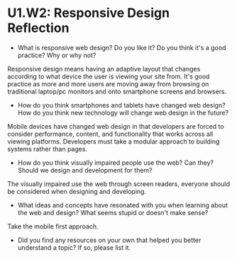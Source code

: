 # U1.W2: Responsive Design Reflection

* What is responsive web design? Do you like it?  Do you think it's a good practice? Why or why not?

Responsive design means having an adaptive layout that changes according to what device the user is viewing your site from. It's good practice as more and more users are moving away from browsing on traditional laptop/pc monitors and onto smartphone screens and browsers.

* How do you think smartphones and tablets have changed web design? How do you think new technology will change web design in the future?

Mobile devices have changed web design in that developers are forced to consider performance, content, and functionality that works across all viewing platforms. Developers must take a modular approach to building systems rather than pages.

* How do you think visually impaired people use the web? Can they? Should we design and development for them?

The visually impaired use the web through screen readers, everyone should be considered when designing and developing.

* What ideas and concepts have resonated with you when learning about the web and design? What seems stupid or doesn't make sense?

Take the mobile first approach.

* Did you find any resources on your own that helped you better understand a topic? If so, please list it.